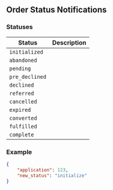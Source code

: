 ## Order Status Notifications

### Statuses

Status | Description
---|---
`initialized` |
`abandoned` |
`pending` |
`pre_declined` |
`declined` |
`referred` |
`cancelled` |
`expired` |
`converted` |
`fulfilled` |
`complete` | 

### Example

```json
{
    "application": 123,
    "new_status": "initialize"
}
```
